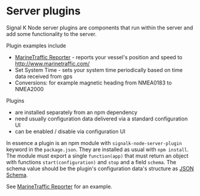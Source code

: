 # Server plugins

Signal K Node server plugins are components that run within the server and add some functionality to the server.

Plugin examples include
- [MarineTraffic Reporter](https://github.com/tkurki/marinetrafficreporter) - reports your vessel's position and speed to http://www.marinetraffic.com/
- Set System Time - sets your system time periodically based on time data received from gps
- Conversions: for example magnetic heading from NMEA0183 to NMEA2000

Plugins
- are installed separately from an npm dependency
- need usually configuration data delivered via a standard configuration UI
- can be enabled / disable via configuration UI

In essence a plugin is an npm module with `signalk-node-server-plugin` keyword in the `package.json`. They are installed as usual with `npm install`. The module must export a single `function(app)` that must return an object with functions `start(configuration)` and `stop` and a field `schema`. The schema value should be the plugin's configuration data's structure as [JSON Schema](http://json-schema.org/).

See [MarineTraffic Reporter](https://github.com/tkurki/marinetrafficreporter) for an example.
